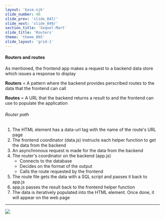 ```yaml
---
layout: 'base.njk'
slide_number: 48
slide_prev: 'slide_047/'
slide_next: 'slide_049/'
section_title: 'Sequel-Mart'
slide_title: 'Routers'
theme: 'theme_005'
slide_layout: 'grid-1'
---
```


<section class="slide__text">

#### Routers and routes
As mentioned, the frontend app makes a request to a backend data store which issues a response to display

**Routers** = A pattern where the backend provides perscribed routes to the data that the frontend can call

**Routes** = A URL that the backend returns a result to and the frontend can use to populate the application

###### Router path
1. The HTML element has a data-url tag with the name of the route's URL page
2. The frontend coordinator (data.js) instructs each helper function to get the data from the backend
3. An asynchronous request is made for the data from the backend
4. The router's coordinator on the backend (app.js)
    - Connects to the database
    - Decides on the format of the output
    - Calls the route requested by the frontend
5. The route file gets the data with a SQL script and passes it back to app.js
6. app.js passes the result back to the frontend helper function
7. The data is iteratively populated into the HTML element. Once done, it will appear on the web page

<hr />

<img class="bg-hidden img-large" src="{{ '../../images/005_Router_Path.png' | url }}" />

</section>